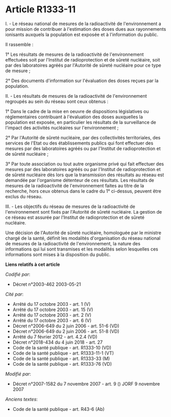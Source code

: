 # Article R1333-11

I. - Le réseau national de mesures de la radioactivité de l'environnement a pour mission de contribuer à l'estimation des
doses dues aux rayonnements ionisants auxquels la population est exposée et à l'information du public.

Il rassemble :

1° Les résultats de mesures de la radioactivité de l'environnement effectuées soit par l'Institut de radioprotection et de
sûreté nucléaire, soit par des laboratoires agréés par l'Autorité de sûreté nucléaire pour ce type de mesure ;

2° Des documents d'information sur l'évaluation des doses reçues par la population.

II. - Les résultats de mesures de la radioactivité de l'environnement regroupés au sein du réseau sont ceux obtenus :

1° Dans le cadre de la mise en oeuvre de dispositions législatives ou réglementaires contribuant à l'évaluation des doses
auxquelles la population est exposée, en particulier les résultats de la surveillance de l'impact des activités nucléaires
sur l'environnement ;

2° Par l'Autorité de sûreté nucléaire, par des collectivités territoriales, des services de l'Etat ou des établissements
publics qui font effectuer des mesures par des laboratoires agréés ou par l'Institut de radioprotection et de sûreté
nucléaire ;

3° Par toute association ou tout autre organisme privé qui fait effectuer des mesures par des laboratoires agréés ou par
l'Institut de radioprotection et de sûreté nucléaire dès lors que la transmission des résultats au réseau est demandée par
l'organisme détenteur de ces résultats. Les résultats de mesures de la radioactivité de l'environnement faites au titre de la
recherche, hors ceux obtenus dans le cadre du 1° ci-dessus, peuvent être exclus du réseau.

III. - Les objectifs du réseau de mesures de la radioactivité de l'environnement sont fixés par l'Autorité de sûreté
nucléaire. La gestion de ce réseau est assurée par l'Institut de radioprotection et de sûreté nucléaire.

Une décision de l'Autorité de sûreté nucléaire, homologuée par le ministre chargé de la santé, définit les modalités
d'organisation du réseau national de mesures de la radioactivité de l'environnement, la nature des informations qui lui sont
transmises et les modalités selon lesquelles ces informations sont mises à la disposition du public.

**Liens relatifs à cet article**

_Codifié par_:

  - Décret n°2003-462 2003-05-21

_Cité par_:

  - Arrêté du 17 octobre 2003 - art. 1 (V)
  - Arrêté du 17 octobre 2003 - art. 15 (V)
  - Arrêté du 17 octobre 2003 - art. 2 (V)
  - Arrêté du 17 octobre 2003 - art. 6 (V)
  - Décret n°2006-649 du 2 juin 2006 - art. 51-6 (VD)
  - Décret n°2006-649 du 2 juin 2006 - art. 51-8 (VD)
  - Arrêté du 7 février 2012 - art. 4.2.4 (VD)
  - Décret n°2018-434 du 4 juin 2018 - art. 27
  - Code de la santé publique - art. R1333-10 (VD)
  - Code de la santé publique - art. R1333-11-1 (VT)
  - Code de la santé publique - art. R1333-33 (M)
  - Code de la santé publique - art. R1333-76 (VD)

_Modifié par_:

  - Décret n°2007-1582 du 7 novembre 2007 - art. 9 () JORF 9 novembre 2007

_Anciens textes_:

  - Code de la santé publique - art. R43-6 (Ab)
